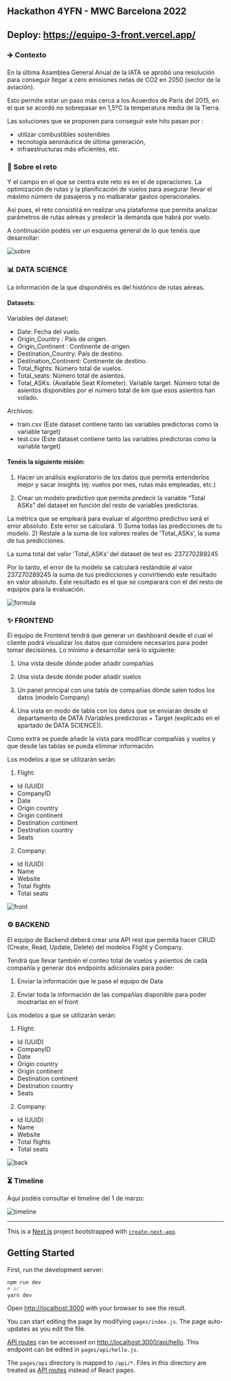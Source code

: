 ## Hackathon 4YFN - MWC Barcelona 2022

## Deploy: https://equipo-3-front.vercel.app/

### ✈️ Contexto

En la última Asamblea General Anual de la IATA se aprobó una resolución para conseguir llegar a cero emisiones netas de CO2 en 2050 (sector de la aviación).

Esto permite estar un paso más cerca a los Acuerdos de París del 2015, en el que se acordó no sobrepasar en 1,5ºC la temperatura media de la Tierra.

Las soluciones que se proponen para conseguir este hito pasan por :

- utilizar combustibles sostenibles
- tecnología aeronáutica de última generación,
- infraestructuras más eficientes, etc.

### 🦾 Sobre el reto

Y el campo en el que se centra este reto es en el de operaciones. La optimización de rutas y la planificación de vuelos para asegurar llevar el máximo número de pasajeros y no malbaratar gastos operacionales.

Así pues, el reto consistirá en realizar una plataforma que permita analizar parámetros de rutas aéreas y predecir la demanda que habrá por vuelo.

A continuación podéis ver un esquema general de lo que tenéis que desarrollar:

![sobre](https://challenges-asset-files.s3.us-east-2.amazonaws.com/MWC+'22/Esquema+general.png)

### 📊 DATA SCIENCE

La información de la que dispondréis es del histórico de rutas aéreas.

#### Datasets:

Variables del dataset:

- Date: Fecha del vuelo.
- Origin_Country : País de origen.
- Origin_Continent : Continente de origen.
- Destination_Country: País de destino.
- Destination_Continent: Continente de destino.
- Total_flights: Número total de vuelos.
- Total_seats: Número total de asientos.
- Total_ASKs: (Available Seat Kilometer). Variable target. Número total de asientos disponibles por el número total de km que esos asientos han volado.

Archivos:

- train.csv (Este dataset contiene tanto las variables predictoras como la variable target)
- test.csv (Este dataset contiene tanto las variables predictoras como la variable target)

#### Tenéis la siguiente misión:

1. Hacer un análisis exploratorio de los datos que permita entenderlos mejor y sacar insights (ej: vuelos por mes, rutas más empleadas, etc.)

2. Crear un modelo predictivo que permita predecir la variable “Total ASKs” del dataset en función del resto de variables predictoras.

La métrica que se empleará para evaluar el algoritmo predictivo será el error absoluto. Este error se calculará. 1) Suma todas las predicciones de tu modelo. 2) Restale a la suma de los valores reales de 'Total_ASKs', la suma de tus predicciones.

La suma total del valor 'Total_ASKs' del dataset de test es: 237270289245

Por lo tanto, el error de tu modelo se calculará restándole al valor 237270289245 la suma de tus predicciones y convirtiendo este resultado en valor absoluto. Este resultado es el que se comparará con el del resto de equipos para la evaluación.

![formula](https://storage.googleapis.com/bairro-alto.appspot.com/Formula-1646519892030.webp)

### ✨ FRONTEND

El equipo de Frontend tendrá que generar un dashboard desde el cual el cliente podrá visualizar los datos que considere necesarios para poder tomar decisiones. Lo mínimo a desarrollar será lo siguiente:

1. Una vista desde dónde poder añadir compañías

2. Una vista desde dónde poder añadir vuelos

3. Un panel principal con una tabla de compañías dónde salen todos los datos (modelo Company)

4. Una vista en modo de tabla con los datos que se enviarán desde el departamento de DATA (Variables predictoras + Target (explicado en el apartado de DATA SCIENCE)).

Como extra se puede añadir la vista para modificar compañías y vuelos y que desde las tablas se pueda eliminar información.

Los modelos a que se utilizarán serán:

1. Flight:

- Id (UUID)
- CompanyID
- Date
- Origin country
- Origin continent
- Destination continent
- Destination country
- Seats

2. Company:

- Id (UUID)
- Name
- Website
- Total flights
- Total seats

![front](https://challenges-asset-files.s3.us-east-2.amazonaws.com/MWC+'22/Frontend.png)

### ⚙️ BACKEND

El equipo de Backend deberá crear una API rest que permita hacer CRUD (Create, Read, Update, Delete) del modelos Flight y Company.

Tendrá que llevar también el conteo total de vuelos y asientos de cada compañía y generar dos endpoints adicionales para poder:

1. Enviar la información que le pase el equipo de Data

2. Enviar toda la información de las compañías disponible para poder mostrarlas en el front

Los modelos a que se utilizarán serán:

1. Flight:

- Id (UUID)
- CompanyID
- Date
- Origin country
- Origin continent
- Destination continent
- Destination country
- Seats

2. Company:

- Id (UUID)
- Name
- Website
- Total flights
- Total seats

![back](https://challenges-asset-files.s3.us-east-2.amazonaws.com/MWC+'22/Backend.png)

### ⏳ Timeline

Aquí podéis consultar el timeline del 1 de marzo:

![timeline](https://challenges-asset-files.s3.us-east-2.amazonaws.com/MWC+'22/Timeline.png)

---

This is a [Next.js](https://nextjs.org/) project bootstrapped with [`create-next-app`](https://github.com/vercel/next.js/tree/canary/packages/create-next-app).

## Getting Started

First, run the development server:

```bash
npm run dev
# or
yarn dev
```

Open [http://localhost:3000](http://localhost:3000) with your browser to see the result.

You can start editing the page by modifying `pages/index.js`. The page auto-updates as you edit the file.

[API routes](https://nextjs.org/docs/api-routes/introduction) can be accessed on [http://localhost:3000/api/hello](http://localhost:3000/api/hello). This endpoint can be edited in `pages/api/hello.js`.

The `pages/api` directory is mapped to `/api/*`. Files in this directory are treated as [API routes](https://nextjs.org/docs/api-routes/introduction) instead of React pages.
